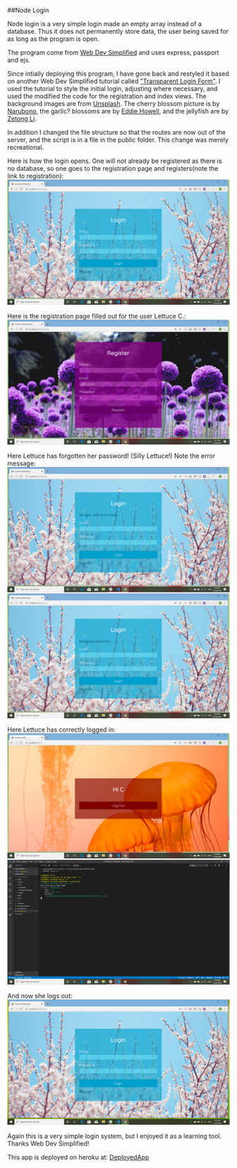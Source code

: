 ##Node Login

Node login is a very simple login made an empty array instead of a database. Thus it does not permanently store data, the user being saved for as long as the program is open.

The program come from [Web Dev Simplified](https://www.youtube.com/watch?v=-RCnNyD0L-s) and uses express, passport and ejs.

Since intially deploying this program, I have gone back and restyled it based on another Web Dev Simplified tutorial called ["Transparent Login Form"](https://www.youtube.com/watch?v=nLxA9froMOs). I used the tutorial to style the initial login, adjusting where necessary, and used the modified the code for the registration and index views. The background images are from [Unsplash](https://unsplash.com/). The cherry blossom picture is by [Narubono](https://unsplash.com/@narubono), the garlic? blossoms are by [Eddie Howell](https://unsplash.com/s/photos/howell), and the jellyfish are by [Zetong Li](https://unsplash.com/s/photos/zetong-li).

In addition I changed the file structure so that the routes are now out of the server, and the script is in a file in the public folder. This change was merely recreational.
 
 Here is how the login opens. One will not already be registered as there is no database, so one goes to the registration page and registers(note the link to registration):
 ![Login](public/images/forreadme/aonopening.png)

Here is the registration page filled out for the user Lettuce C.:
![Register](public/images/forreadme/bregister.png)

Here Lettuce has forgotten her password! (Silly Lettuce!) Note the error message:
![WrongEmail](public/images/forreadme/cwrongemail.png)
![WrongPassword](public/images/forreadme/dwrongpassword.png)


Here Lettuce has correctly logged in:
![Success](public/images/forreadme/esuccess.png)
![Hashedpassword](public/images/forreadme/fuserinterminal.png)

And now she logs out:
![Logout](public/images/forreadme/gloggedout.png)

 Again this is a very simple login system, but I enjoyed it as a learning tool. Thanks Web Dev Simplified!

 This app is deployed on heroku at: [DeployedApp](https://vast-stream-09563.herokuapp.com/login)